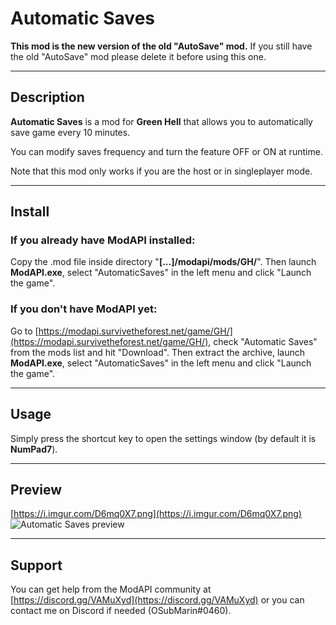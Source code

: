 # Automatic Saves

__This mod is the new version of the old "AutoSave" mod.__
If you still have the old "AutoSave" mod please delete it before using this one.

----

## Description
__Automatic Saves__ is a mod for __Green Hell__ that allows you to automatically save game every 10 minutes.

You can modify saves frequency and turn the feature OFF or ON at runtime.

Note that this mod only works if you are the host or in singleplayer mode.

----

## Install
### If you already have ModAPI installed:
Copy the .mod file inside directory "__[...]/modapi/mods/GH/__". Then launch __ModAPI.exe__, select "AutomaticSaves" in the left menu and click "Launch the game".

### If you don't have ModAPI yet:
Go to [https://modapi.survivetheforest.net/game/GH/](https://modapi.survivetheforest.net/game/GH/), check "Automatic Saves" from the mods list and hit "Download". Then extract the archive, launch __ModAPI.exe__, select "AutomaticSaves" in the left menu and click "Launch the game".

----

## Usage
Simply press the shortcut key to open the settings window (by default it is __NumPad7__).

----

## Preview
[https://i.imgur.com/D6mq0X7.png](https://i.imgur.com/D6mq0X7.png)
![Automatic Saves preview](https://i.imgur.com/D6mq0X7.png)

----

## Support
You can get help from the ModAPI community at [https://discord.gg/VAMuXyd](https://discord.gg/VAMuXyd) or you can contact me on Discord if needed (OSubMarin#0460).

